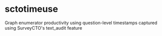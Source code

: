 # sctotimeuse
Graph enumerator productivity using question-level timestamps captured using SurveyCTO's text_audit feature 
